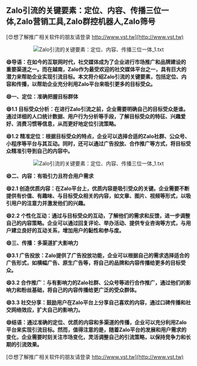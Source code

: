 ## **Zalo引流的关键要素：定位、内容、传播三位一体,Zalo营销工具,Zalo群控机器人,Zalo筛号**

[😍想了解推广相关软件的朋友请登录 http://www.vst.tw](http://www.vst.tw)

 <center><img src="https://vst.tw/MP4/tuiguang/png/0.png" alt="Zalo引流的关键要素：定位、内容、传播三位一体_1.txt"></center>

**😄导语：在如今的互联网时代，社交媒体成为了企业进行市场推广和品牌建设的重要渠道之一。而在越南，Zalo作为最受欢迎的社交媒体平台之一，具有巨大的潜力来帮助企业实现引流目标。本文将介绍Zalo引流的关键要素，包括定位、内容和传播，以帮助企业充分利用Zalo平台来吸引更多的目标受众。**

**😄一、定位：准确把握目标群体**

**😄1.1 目标受众分析：在进行Zalo引流之前，企业需要明确自己的目标受众是谁。通过详细的人口统计数据、用户行为分析等手段，了解目标受众的特征、兴趣爱好、消费习惯等信息，从而更好地定位引流策略。**

**😄1.2 精准定位：根据目标受众的特点，企业可以选择合适的Zalo社群、公众号、小程序等平台与其互动。同时，还可以通过广告投放、合作推广等方式，将目标受众精准引导到自己的内容中。**

 <center><img src="https://vst.tw/MP4/tuiguang/png/6.png" alt="Zalo引流的关键要素：定位、内容、传播三位一体_1.txt"></center>

**😄二、内容：有吸引力且符合用户需求**

**😄2.1 创造优质内容：在Zalo平台上，优质内容是吸引受众的关键。企业需要不断提供有价值、有趣味、与目标受众相关的内容，如文章、图片、视频等形式，以吸引用户的注意力并激发他们的兴趣。**

**😄2.2 个性化互动：通过与目标受众的互动，了解他们的需求和反馈，进一步调整自己的内容策略。企业可以通过回复评论、举办活动、提供专业咨询等方式，与用户建立良好的互动关系，增加用户的黏性和参与度。**

**😄三、传播：多渠道扩大影响力**

**😄3.1 广告投放：Zalo提供了广告投放功能，企业可以根据自己的需求选择适合的广告形式，如横幅广告、原生广告等，将自己的品牌和内容传播给更多的目标受众。**

**😄3.2 合作推广：与有影响力的Zalo社群、公众号等进行合作推广，通过他们的影响力和粉丝基础，将自己的内容传播给更广泛的受众群体。**

**😄3.3 社交分享：鼓励用户在Zalo平台上分享自己喜欢的内容，通过口碑传播和社交网络效应，扩大自己的影响力。**

**😄结语：通过准确的定位、优质的内容和多渠道的传播，企业可以充分利用Zalo平台来实现引流目标。然而，值得注意的是，随着Zalo平台的发展和用户需求的变化，企业需要时刻关注市场变化，灵活调整自己的引流策略，以保持竞争力和长期的引流效果。**

[😍想了解推广相关软件的朋友请登录 http://www.vst.tw](http://www.vst.tw)



